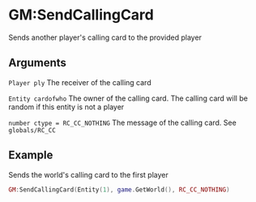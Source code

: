 # GM:SendCallingCard

Sends another player's calling card to the provided player

## Arguments
`Player ply` The receiver of the calling card

`Entity cardofwho` The owner of the calling card. The calling card will be random if this entity is not a player

`number ctype = RC_CC_NOTHING` The message of the calling card. See `globals/RC_CC`

## Example
Sends the world's calling card to the first player
```lua
GM:SendCallingCard(Entity(1), game.GetWorld(), RC_CC_NOTHING)
```